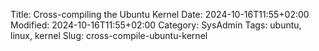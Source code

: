 Title: Cross-compiling the Ubuntu Kernel
Date: 2024-10-16T11:55+02:00
Modified: 2024-10-16T11:55+02:00
Category: SysAdmin
Tags: ubuntu, linux, kernel
Slug: cross-compile-ubuntu-kernel
